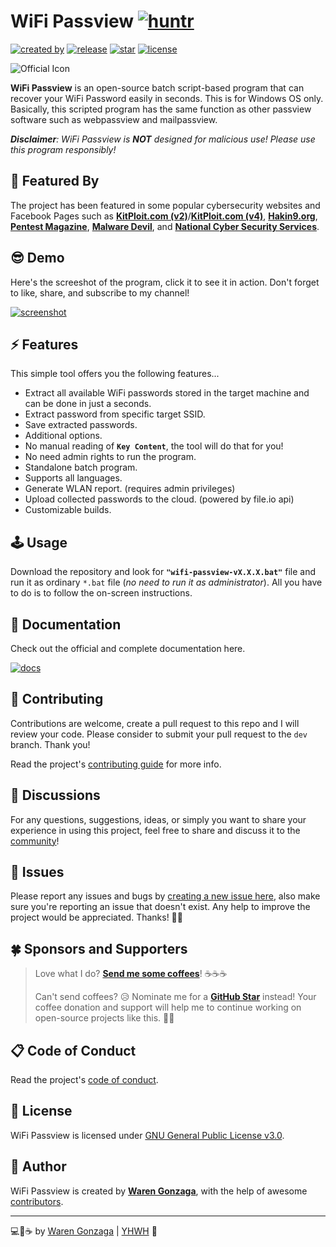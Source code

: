 # WiFi Passview [![huntr](https://cdn.huntr.dev/huntr_security_badge_mono.svg)](https://huntr.dev)

[![created by](https://img.shields.io/badge/created%20by-Waren%20Gonzaga-blue.svg?longCache=true&style=flat-square)](https://github.com/warengonzaga) [![release](https://img.shields.io/github/release/warengonzaga/wifi-passview.svg?style=flat-square)](https://github.com/warengonzaga/wifi-passview/releases) [![star](https://img.shields.io/github/stars/warengonzaga/wifi-passview.svg?style=flat-square)](https://github.com/warengonzaga/wifi-passview/stargazers) [![license](https://img.shields.io/github/license/warengonzaga/wifi-passview.svg?style=flat-square)](https://github.com/warengonzaga/wifi-passview/blob/main/license)

![Official Icon](./public/assets/img/wifi-passview-github-banner.jpg)

**WiFi Passview** is an open-source batch script-based program that can recover your WiFi Password easily in seconds. This is for Windows OS only. Basically, this scripted program has the same function as other passview software such as webpassview and mailpassview.

_**Disclaimer**: WiFi Passview is **NOT** designed for malicious use! Please use this program responsibly!_

## 💖 Featured By

The project has been featured in some popular cybersecurity websites and Facebook Pages such as **[KitPloit.com (v2)](https://www.kitploit.com/2020/03/wifi-passview-v20-open-source-batch.html)**/**[KitPloit.com (v4)](https://www.kitploit.com/2020/07/wifi-passview-v40-open-source-batch.html)**, **[Hakin9.org](https://hakin9.org/wifi-passview-an-open-source-batch-script-based-wifi-passview-for-windows)**, **[Pentest Magazine](https://pentestmag.com/wifi-passview)**, **[Malware Devil](https://www.malwaredevil.com/2020/07/13/wifi-passview-an-open-source-batch-script-based-wifi-passview-for-windows)**, and **[National Cyber Security Services](https://www.facebook.com/ncybersec/posts/1526004767570242)**.

## 😎 Demo

Here's the screeshot of the program, click it to see it in action. Don't forget to like, share, and subscribe to my channel!

[![screenshot](./public/assets/img/wifi-passview-v4.gif)](https://youtu.be/eu1DUgwP2wM)

## ⚡ Features

This simple tool offers you the following features...

- Extract all available WiFi passwords stored in the target machine and can be done in just a seconds.
- Extract password from specific target SSID.
- Save extracted passwords.
- Additional options.
- No manual reading of **``Key Content``**, the tool will do that for you!
- No need admin rights to run the program.
- Standalone batch program.
- Supports all languages.
- Generate WLAN report. (requires admin privileges)
- Upload collected passwords to the cloud. (powered by file.io api)
- Customizable builds.

## 🕹️ Usage

Download the repository and look for **``"wifi-passview-vX.X.X.bat"``** file and run it as ordinary ``*.bat`` file (_no need to run it as administrator_). All you have to do is to follow the on-screen instructions.

## 📖 Documentation

Check out the official and complete documentation here.

[![docs](https://img.shields.io/badge/docs-docs.warengonzaga.com/wifi--passview-blue.svg?longCache=true&style=for-the-badge)](https://docs.warengonzaga.com/wifi-passview)

## 🎯 Contributing

Contributions are welcome, create a pull request to this repo and I will review your code. Please consider to submit your pull request to the `dev` branch. Thank you!

Read the project's [contributing guide](./CONTRIBUTING.md) for more info.

## 💬 Discussions

For any questions, suggestions, ideas, or simply you want to share your experience in using this project, feel free to share and discuss it to the [community](https://github.com/warengonzaga/wifi-passview/discussions)!

## 🐛 Issues

Please report any issues and bugs by [creating a new issue here](https://github.com/warengonzaga/wifi-passview/issues/new), also make sure you're reporting an issue that doesn't exist. Any help to improve the project would be appreciated. Thanks! 🙏✨

## 🍀 Sponsors and Supporters

> Love what I do? **[Send me some coffees](https://warengonzaga.com/donate)**! ☕☕☕
>
> Can't send coffees? 😥 Nominate me for a **[GitHub Star](https://stars.github.com/nominate)** instead!
> Your coffee donation and support will help me to continue working on open-source projects like this. 🙏😇

## 📋 Code of Conduct

Read the project's [code of conduct](./code_of_conduct.md).

## 📃 License

WiFi Passview is licensed under [GNU General Public License v3.0](https://opensource.org/licenses/GPL-3.0).

## 📝 Author

WiFi Passview is created by **[Waren Gonzaga](https://github.com/warengonzaga)**, with the help of awesome [contributors](https://github.com/warengonzaga/wifi-passview/graphs/contributors).

---

💻💖☕ by [Waren Gonzaga](https://warengonzaga.com) | [YHWH](https://youtu.be/9vh6Dz9oh8I?t=85) 🙏
